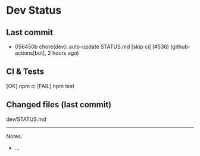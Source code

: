 # Dev Status

## Last commit
- 056450b chore(dev): auto-update STATUS.md [skip ci] (#536) (github-actions[bot], 2 hours ago)
## CI & Tests
[OK] npm ci
[FAIL] npm test

## Changed files (last commit)
dev/STATUS.md

---
Notes:
- ...
